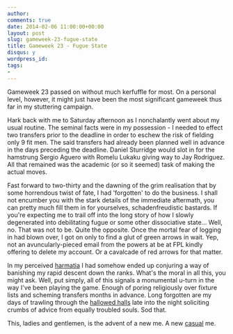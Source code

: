 ```yaml
---
author: 
comments: true
date: 2014-02-06 11:00:00+00:00
layout: post
slug: gameweek-23-fugue-state
title: Gameweek 23 - Fugue State
disqus: y
wordpress_id: 
tags: 
- 
---
```



Gameweek 23 passed on without much kerfuffle for most. On a personal level, however, it might just have been the most significant gameweek thus far in my stuttering campaign. 

Hark back with me to Saturday afternoon as I nonchalantly went about my usual routine. The seminal facts were in my possession - I needed to effect two transfers prior to the deadline in order to eschew the risk of fielding only 9 fit men. The said transfers had already been planned well in advance in the days preceding the deadline. Daniel Sturridge would slot in for the hamstrung Sergio Aguero with Romelu Lukaku giving way to Jay Rodriguez. All that remained was the academic (or so it seemed) task of making the actual moves. 

Fast forward to two-thirty and the dawning of the grim realisation that by some horrendous twist of fate, I had 'forgotten' to do the business. I shall not encumber you with the stark details of the immediate aftermath, you can pretty much fill them in for yourselves, schadenfreudistic bastards. If you're expecting me to trail off into the long story of how I slowly degenerated into debilitating fugue or some other dissociative state... Well, no. That was not to be. Quite the opposite. Once the mortal fear of logging in had blown over, I got on only to find a glut of green arrows in wait. Yep, not an avuncularly-pieced email from the powers at be at FPL kindly offering to delete my account. Or a cavalcade of red arrows for that matter. 

In my perceived [harmatia](http://en.m.wikipedia.org/wiki/Harmatia) I had somehow ended up conjuring a way of banishing my rapid descent down the ranks. What's the moral in all this, you might ask. Well, put simply, all of this signals a monumental u-turn in the way I've been playing the game. Enough of poring religiously over fixture lists and scheming transfers months in advance. Long forgotten are my days of trawling through the [hallowed halls](http://www.fantasyfootballscout.co.uk) late into the night soliciting crumbs of advice from equally troubled souls. Sod that. 

This, ladies and gentlemen, is the advent of a new me. A new [casual](http://www.fantasyfootballscout.co.uk/2013/11/22/the-weekend-team-news-107/?hc_page=6#hc_comment_6047391) me.

 
